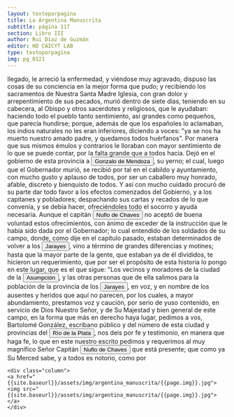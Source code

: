 ```yaml
---
layout: textoporpagina
title: La Argentina Manuscrita
subtitle: página 117
section: Libro III
author: Rui Díaz de Guzmán
editor: HD CAICYT LAB
type: textoporpagina
img: pg_0121
---
```


<div class="row">
    <div class="column">
llegado, le arreció la enfermedad, y viéndose muy agravado, dispuso las cosas de su conciencia en la mejor forma que pudo; y recibiendo los sacramentos de Nuestra Santa Madre Iglesia, con gran dolor y arrepentimiento de sus pecados, murió dentro de siete días, teniendo en su cabecera, al Obispo y otros sacerdotes y religiosos, que le ayudaban: haciendo todo el pueblo tanto sentimiento, así grandes como pequeños, que parecía hundirse; porque, además de que los españoles lo aclamaban, los indios naturales no les eran inferiores, diciendo a voces: &quot;ya se nos ha muerto nuestro amado padre, y quedamos todos huérfanos&quot;. Por manera que sus mismos émulos y contrarios le lloraban con mayor sentimiento de lo que se puede contar, por la falta grande que a todos hacía. Dejó en el gobierno de esta provincia a <button class="balloon" data-balloon-pos="up" data-balloon-length="large" data-balloon="Gonzalo de Mendoza nace en Baeza entre 1511-1515. Muere el 21 de julio de 1558. Parte para el Nuevo Mundo desde el puerto de Sanlúcar de Barrameda en 1535, en la nao capitana La Magdalena, con Pedro de Mendoza, Adelantado del Río de la Plata. Co-fundador de la ciudad de Asunción, en Paraguay, en 1537. Participó como elector en la creación de su cabildo y regimiento, a la vieja usanza de los de las ciudades de Castilla. Participó, entre muchas, en la expedición que, en 1547, partiendo de Asunción para la Sierra de la Plata de los Mayas, abrió el camino hasta el Perú. Fue Gobernador del Río de la Plata tras la muerte de Domingo de Irala, en 1556.">Gonzalo de Mendoza</button>, su yerno; el cual, luego que el Gobernador murió, se recibió por tal en el cabildo y ayuntamiento, con mucho gusto y aplauso de todos, por ser un caballero muy honrado, afable, discreto y bienquisto de todos. Y así con mucho cuidado procuró de su parte dar todo favor a los efectos comenzados del Gobierno, y a los capitanes y pobladores; despachando sus cartas y recados de lo que convenía, y se debía hacer, ofreciéndoles todo el socorro y ayuda necesaria. Aunque el capitán <button class="balloon" data-balloon-pos="up" data-balloon-length="large" data-balloon="Ñuflo de Chaves nació en Santa Cruz de la Sierra, de Extremadura, en 1518. Llegó a territorio americano con el segundo adelantado del Río de la Plata, Don Alvar Núñez Cabeza de Vaca. Cuando la flota llega al puerto de Santa Catalina en el año 1541, ya ostentaba el grado de Capitán. Cuando el gobernador Martínez de Irala le encomienda fundar al norte de Asunción, Chaves se convierte así en General. El 26 de febrero de 1561 fundó Santa Cruz de la Sierra a orillas del arroyo Sutó. Después de fundada Santa Cruz de la Sierra, Ñuflo de Chaves se dirige a Asunción, en 1564,  para recoger a su familia. En 1550 se había casado con Doña Elvira Manrique, hija de don Francisco de Mendoza, gobernador del Río de la Plata, con quien tuvo cinco hijos: Francisco y Alvaro, ambos militares; María, Catalina y Elvira; las dos menores monjas y la mayor se casó en 1574 con un soldado de apellido Ossorio. El nieto de Ñuflo, Cap. Francisco Ossorio de Chaves, estuvo como Alcalde durante la traslación de  la ciudad, hasta su asiento definitivo a orillas del Piraí (1621).">Nuflo de Chaves</button> no aceptó de buena voluntad estos ofrecimientos, con ánimo de exceder de la instrucción que le había sido dada por el Gobernador; lo cual entendido de los soldados de su campo, donde, como dije en el capítulo pasado, estaban determinados de volver a los <button class="balloon" data-balloon-pos="up" data-balloon-length="large" data-balloon="Los guató (una sociedad nativa que habiataba el Gran Pantanal) eran habitualmente referidos en las fuentes coloniales como Xarajes.">Jarayes</button>, vino a término de grandes diferencias y motines; hasta que la mayor parte de la gente, que estaban ya de él divididos, te hicieron un requerimiento, que por ser el propósito de esta historia lo pongo en este lugar, que es el que sigue: &quot;Los vecinos y moradores de la ciudad de la <a href="https://recogito.pelagios.org/document/wzqxhk0h3vpikm/part/1/edit#ef94cc45-345e-4f20-8dad-e675218b5e7a" target="_blank"><button class="balloon" data-balloon-pos="up" data-balloon-length="large" data-balloon="Asunción del Paraguay.">Asumpción</button></a>, y las otras personas que de ella salimos para la población de la provincia de los <button class="balloon" data-balloon-pos="up" data-balloon-length="large" data-balloon="Los guató (una sociedad nativa que habiataba el Gran Pantanal) eran habitualmente referidos en las fuentes coloniales como Xarajes.">Jarayes</button>, en voz, y en nombre de los ausentes y heridos que aquí no parecen, por los cuales, a mayor abundamiento, prestamos voz y caución, por serio de yuso contenido, en servicio de Dios Nuestro Señor, y de Su Majestad y bien general de este campo, en la forma que más en derecho haya lugar, pedimos a vos, Bartolomé González, escribano público y del número de esta ciudad y provincias del <a href="https://recogito.pelagios.org/document/wzqxhk0h3vpikm/part/1/edit#a4f22626-896f-4097-9513-d943de776b84" target="_blank"><button class="balloon" data-balloon-pos="up" data-balloon-length="large" data-balloon="Refiere a la Provincia del Río de la Plata, un espacio creado a partir de las capitulaciones que firmó el primer adelantado Pedro de Mendoza con Carlos I en 1534.La misma limitaba al norte con los territorios otorgados a Diego de Almagro, ocupando una franja que se extendería entre el Mar del Sur y el Mar Océano Austral. La exploración y ocupación efectiva del terreno delimitarían el espacio de la provincia del Río de la Plata al sector atlántico y específicamente, al eje fluvial Paraná-Plata.">Río de la Plata</button></a>, nos deis por fe y testimonio, en manera que haga fe, lo que en este nuestro escrito pedimos y requerimos al muy magnífico Señor Capitán <button class="balloon" data-balloon-pos="up" data-balloon-length="large" data-balloon="Ñuflo de Chaves nació en Santa Cruz de la Sierra, de Extremadura, en 1518. Llegó a territorio americano con el segundo adelantado del Río de la Plata, Don Alvar Núñez Cabeza de Vaca. Cuando la flota llega al puerto de Santa Catalina en el año 1541, ya ostentaba el grado de Capitán. Cuando el gobernador Martínez de Irala le encomienda fundar al norte de Asunción, Chaves se convierte así en General. El 26 de febrero de 1561 fundó Santa Cruz de la Sierra a orillas del arroyo Sutó. Después de fundada Santa Cruz de la Sierra, Ñuflo de Chaves se dirige a Asunción, en 1564,  para recoger a su familia. En 1550 se había casado con Doña Elvira Manrique, hija de don Francisco de Mendoza, gobernador del Río de la Plata, con quien tuvo cinco hijos: Francisco y Alvaro, ambos militares; María, Catalina y Elvira; las dos menores monjas y la mayor se casó en 1574 con un soldado de apellido Ossorio. El nieto de Ñuflo, Cap. Francisco Ossorio de Chaves, estuvo como Alcalde durante la traslación de  la ciudad, hasta su asiento definitivo a orillas del Piraí (1621).">Nuflo de Chaves</button> que está presente; que como ya Su Merced sabe, y a todos es notorio, como por     </div>

    <div class="column">
    <a href="{{site.baseurl}}/assets/img/argentina_manuscrita/{{page.img}}.jpg"><img src="{{site.baseurl}}/assets/img/argentina_manuscrita/{{page.img}}.jpg"></a>
    </div>
</div>
